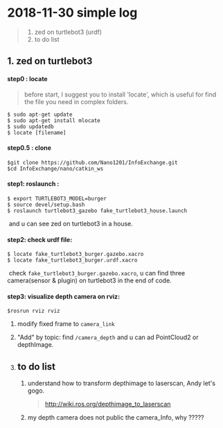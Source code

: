 # 2018-11-30 simple log

> 1. zed on turtlebot3 (urdf)
> 2. to do list

## 1. zed on turtlebot3

#### step0 : locate

> before start, I suggest you to install 'locate', which is useful for find the file you need in complex folders.

```
$ sudo apt-get update
$ sudo apt-get install mlocate
$ sudo updatedb
$ locate [filename]
```

#### step0.5 : clone

```
$git clone https://github.com/Nano1201/InfoExchange.git
$cd InfoExchange/nano/catkin_ws
```

#### step1: roslaunch :

```
$ export TURTLEBOT3_MODEL=burger
$ source devel/setup.bash
$ roslaunch turtlebot3_gazebo fake_turtlebot3_house.launch
```

​	and u can see zed on turtlebot3 in a house.

#### step2: check urdf file: 

```
$ locate fake_turtlebot3_burger.gazebo.xacro
$ locate fake_turtlebot3_burger.urdf.xacro
```

​	check `fake_turtlebot3_burger.gazebo.xacro`, u can find three camera(sensor & plugin) on turtlebot3 in the end of code.

#### step3: visualize depth camera on rviz:

```
$rosrun rviz rviz
```

1. modify fixed frame to `camera_link`
2. "Add" by topic: find `/camera_depth` and u can ad PointCloud2 or depthImage.



1. ## to do list

   1. understand how to transform depthimage to laserscan, Andy let's gogo.

      > http://wiki.ros.org/depthimage_to_laserscan

   1. my depth camera does not public the camera_Info, why ?????
